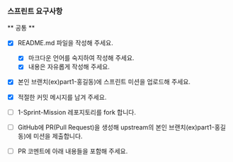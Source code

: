### 스프린트 요구사항

** 공통 **
- [x]  README.md 파일을 작성해 주세요.  
    - [x] 마크다운 언어를 숙지하여 작성해 주세요.  
    - [x] 내용은 자유롭게 작성해 주세요.  
- [x]  본인 브랜치(ex)part1-홍길동)에 스프린트 미션을 업로드해 주세요.  

- [x]  적절한 커밋 메시지를 남겨 주세요.  

- [ ]  1-Sprint-Mission 레포지토리를 fork 합니다.  

- [ ]  GitHub에 PR(Pull Request)을 생성해 upstream의 본인 브랜치(ex)part1-홍길동)에 미션을 제출합니다.  

- [ ]  PR 코멘트에 아래 내용들을 포함해 주세요.  

